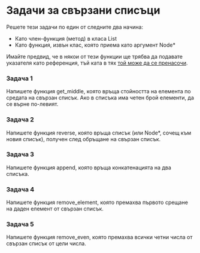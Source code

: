 # Задачи за свързани списъци

Решете тези задачи по един от следните два начина:

- Като член-функция (метод) в класа List
- Като функция, извън клас, която приема като аргумент Node*

Имайте предвид, че в някои от тези функции ще трябва да подавате указателя като референция,
тъй ката в тях [той може да се пренасочи](https://github.com/Scorpion333/fmi-textbook/blob/master/Константи%2C%20референции%2C%20указатели/Функции%2C%20пренасочващи%20указател.md ).

### Задача 1
Напишете функция get_middle, която връща стойността на елемента по средата на свързан списък.
Ако в списъка има четен брой елементи, да се върне по-левият.

### Задача 2
Напишете функция reverse, която връща списък (или Node*, сочещ към новия списък),
получен след обръщане на свързан списък.

### Задача 3
Напишете функция append, която връща конкатенацията на два списъка.

### Задача 4
Напишете функция remove_element, която премахва първото срещане на даден елемент от свързан списък.

### Задача 5
Напишете функция remove_even, която премахва всички четни числа от свързан списък от цели числа.